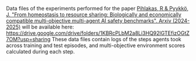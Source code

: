 Data files of the experiments performed for the paper [Pihlakas, R & Pyykkö, J. "From homeostasis to resource sharing: Biologically and economically compatible multi-objective multi-agent AI safety benchmarks". Arxiv (2024-2025)](https://arxiv.org/abs/2410.00081) will be available here: https://drive.google.com/drive/folders/1KBRcPLbM2a8Li3HQ92lGTEfizOGtZ7OM?usp=sharing These data files contain logs of the steps agents took across training and test episodes, and multi-objective environment scores calculated during each step.
